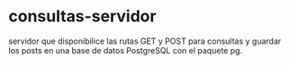 # consultas-servidor
servidor que disponibilice las rutas GET y POST para consultas y guardar los posts en una base de datos PostgreSQL con el paquete pg.
